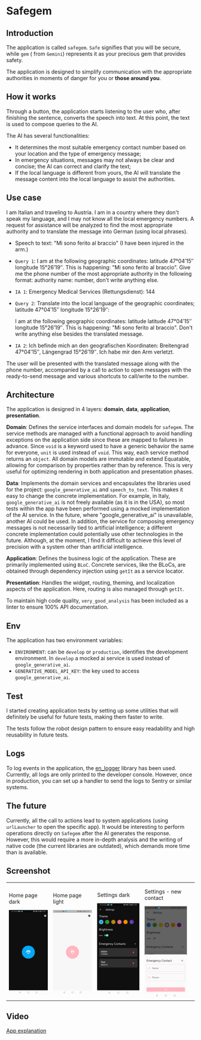 # Safegem

## Introduction

The application is called `safegem`. `Safe` signifies that you will be secure, while `gem` (
from `Gemini`) represents it as your precious gem that provides safety.

The application is designed to simplify communication with the appropriate authorities in moments of
danger for you or **those around you**.

## How it works

Through a button, the application starts listening to the user who, after finishing the sentence,
converts the speech into text. At this point, the text is used to compose queries to the AI.

The AI has several functionalities:

- It determines the most suitable emergency contact number based on your location and the type of
  emergency message;
- In emergency situations, messages may not always be clear and concise; the AI can correct and
  clarify the text;
- If the local language is different from yours, the AI will translate the message content into the
  local language to assist the authorities.

## Use case

I am Italian and traveling to Austria. I am in a country where they don't speak my language, and I
may not know all the local emergency numbers. A request for assistance will be analyzed to find the
most appropriate authority and to translate the message into German (using local phrases).

- Speech to text: "Mi sono ferito al braccio" (I have been injured in the arm.)

- `Query 1`: I am at the following geographic coordinates: latitude 47°04′15″ longitude 15°26′19″.
  This is happening: "Mi sono ferito al braccio". Give me the phone number of the most appropriate
  authority in the following format: authority name: number, don't write anything else.

- `IA 1`: Emergency Medical Services (Rettungsdienst): 144

- `Query 2`: Translate into the local language of the geographic coordinates; latitude 47°04′15″
  longitude 15°26′19″:

  I am at the following geographic coordinates: latitude latitude 47°04′15″ longitude 15°26′19″.
  This is happening: "Mi sono ferito al braccio". Don't write anything else besides the translated
  message.

- `IA 2`: Ich befinde mich an den geografischen Koordinaten: Breitengrad 47°04′15″, Längengrad
  15°26′19″. Ich habe mir den Arm verletzt.

The user will be presented with the translated message along with the phone number, accompanied by a
call to action to open messages with the ready-to-send message and various shortcuts to call/write
to the number.

## Architecture

The application is designed in 4 layers: **domain**, **data**, **application**, **presentation**.

**Domain**: Defines the service interfaces and domain models for `safegem`. The service methods are
managed with a functional approach to avoid handling exceptions on the application side since these
are mapped to failures in advance. Since `void` is a keyword used to have a generic behavior the
same for everyone, `unit` is used instead of `void`. This way, each service method returns
an `object`. All domain models are immutable and extend Equatable, allowing for comparison by
properties rather than by reference. This is very useful for optimizing rendering in both
application and presentation phases.

**Data**: Implements the domain services and encapsulates the libraries used for the
project: `google_generative_ai` and `speech_to_text`. This makes it easy to change the concrete
implementation. For example, in Italy, `google_generative_ai` is not freely available (as it is in
the USA), so most tests within the app have been performed using a mocked implementation of the AI
service. In the future, where "google_generative_ai" is unavailable, another AI could be used. In
addition, the service for composing emergency messages is not necessarily tied to artificial
intelligence; a different concrete implementation could potentially use other technologies in the
future. Although, at the moment, I find it difficult to achieve this level of precision with a
system other than artificial intelligence.

**Application**: Defines the business logic of the application. These are primarily implemented
using `BLoC`. Concrete services, like the BLoCs, are obtained through dependency injection
using `getIt` as a service locator.

**Presentation**: Handles the widget, routing, theming, and localization aspects of the application.
Here, routing is also managed through `getIt`.

To maintain high code quality, `very_good_analysis` has been included as a linter to ensure 100% API
documentation.

## Env

The application has two environment variables:

- `ENVIRONMENT`: can be `develop` or `production`, identifies the development environment.
  In `develop` a mocked ai service is used instead of `google_generative_ai`.
- `GENERATIVE_MODEL_API_KEY`: the key used to access `google_generative_ai`.

## Test

I started creating application tests by setting up some utilities that will definitely be useful for
future tests, making them faster to write.

The tests follow the robot design pattern to ensure easy readability and high reusability in future
tests.

## Logs

To log events in the application, the [en_logger](https://pub.dev/packages/en_logger) library has
been used. Currently, all logs are only printed to the developer console. However, once in
production, you can set up a handler to send the logs to Sentry or similar systems.

## The future

Currently, all the call to actions lead to system applications (using `urlLauncher` to open the
specific app). It would be interesting to perform operations directly on `Safegem` after the AI
generates the response. However, this would require a more in-depth analysis and the writing of
native code (the current libraries are outdated), which demands more time than is available.

## Screenshot

|                                                                                                    |                                                                                                      |                                                                                                           |                                                                                                                           |     |
|----------------------------------------------------------------------------------------------------|------------------------------------------------------------------------------------------------------|-----------------------------------------------------------------------------------------------------------|---------------------------------------------------------------------------------------------------------------------------|-----|
| <div><p>Home page dark</p><img alt="home-dark" src="./screenshot/home_dark.jpg" width="200"></div> | <div><p>Home page light</p><img alt="home-light" src="./screenshot/home_light.jpg" width="200"><div> | <div> <p>Settings dark</p> <img alt="home-light" src="./screenshot/settings_dark.jpg" width="200"> </div> | <div> <p>Settings - new contact</p> <img alt="home-light" src="./screenshot/settings_new_contact.jpg" width="200"> </div> |

## Video

[App explanation](https://youtu.be/kMTmWL_aaOE)